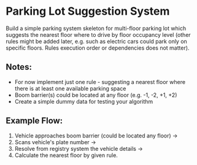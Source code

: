 # Parking Lot Suggestion System

Build a simple parking system skeleton for multi-floor parking lot which suggests the nearest floor where to drive by floor occupancy level (other rules might be added later, e.g. such as electric cars could park only on specific floors. Rules execution order or dependencies does not matter).

## Notes:

- For now implement just one rule - suggesting a nearest floor where there is at least one available parking space
- Boom barrier(s) could be located at any floor (e.g. -1, -2, +1, +2)
- Create a simple dummy data for testing your algorithm

## Example Flow:

1. Vehicle approaches boom barrier (could be located any floor) ->
2. Scans vehicle's plate number ->
3. Resolve from registry system the vehicle details ->
4. Calculate the nearest floor by given rule.
